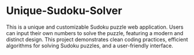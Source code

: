 # Unique-Sudoku-Solver
This is a unique and customizable Sudoku puzzle web application. Users can input their own numbers to solve the puzzle, featuring a modern and distinct design. This project demonstrates clean coding practices, efficient algorithms for solving Sudoku puzzles, and a user-friendly interface.
